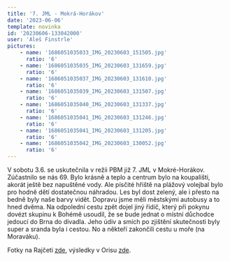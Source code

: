 ```yaml
---
title: '7. JML - Mokrá-Horákov'
date: '2023-06-06'
template: novinka
id: '20230606-133042000'
user: 'Aleš Finstrle'
pictures:
    - name: '1686051035033_IMG_20230603_151505.jpg'
      ratio: '6'
    - name: '1686051035035_IMG_20230603_131659.jpg'
      ratio: '6'
    - name: '1686051035037_IMG_20230603_131610.jpg'
      ratio: '6'
    - name: '1686051035039_IMG_20230603_131507.jpg'
      ratio: '6'
    - name: '1686051035040_IMG_20230603_131337.jpg'
      ratio: '6'
    - name: '1686051035041_IMG_20230603_131246.jpg'
      ratio: '6'
    - name: '1686051035041_IMG_20230603_131205.jpg'
      ratio: '6'
    - name: '1686051035042_IMG_20230603_130052.jpg'
      ratio: '6'
---
```

V sobotu 3.6. se uskutečnila v režii PBM již 7. JML v Mokré-Horákov. Zúčastnilo se nás 69. Bylo krásně a teplo a centrum bylo na koupališti, akorát ještě bez napuštěné vody. Ale písčité hřiště na plážový volejbal bylo pro hodně dětí dostatečnou náhradou. Les byl dost zelený, ale i přesto na bedně byly naše barvy vidět. Dopravu jsme měli městskými autobusy a to hned dvěma. Na odpolední cestu zpět dojel jiný řidič, který při pokynu dovézt skupinu k Bohémě usoudil, že se bude jednat o místní důchodce jedoucí do Brna do divadla. Jeho údiv a smích po zjištění skutečnosti byly super a sranda byla i cestou. No a někteří zakončili cestu u moře (na Moraváku).

Fotky na Rajčeti [zde](https://skzabovresky.rajce.idnes.cz/7._JML_Mokra-Horakov/), výsledky v Orisu [zde](https://oris.orientacnisporty.cz/Vysledky?id=7590).
